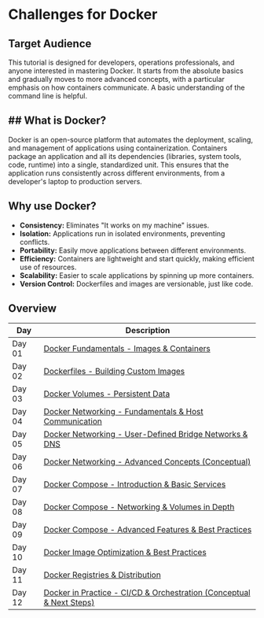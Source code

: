 # Challenges for Docker

## Target Audience

This tutorial is designed for developers, operations professionals, and anyone interested in mastering Docker. It starts from the absolute basics and gradually moves to more advanced concepts, with a particular emphasis on how containers communicate. A basic understanding of the command line is helpful.

## ## What is Docker?

Docker is an open-source platform that automates the deployment, scaling, and management of applications using containerization. Containers package an application and all its dependencies (libraries, system tools, code, runtime) into a single, standardized unit. This ensures that the application runs consistently across different environments, from a developer's laptop to production servers.

## **Why use Docker?**

* **Consistency:** Eliminates "It works on my machine" issues.
* **Isolation:** Applications run in isolated environments, preventing conflicts.
* **Portability:** Easily move applications between different environments.
* **Efficiency:** Containers are lightweight and start quickly, making efficient use of resources.
* **Scalability:** Easier to scale applications by spinning up more containers.
* **Version Control:** Dockerfiles and images are versionable, just like code.

## Overview
| Day | Description |
| ----- | ----- |
| Day 01 | [Docker Fundamentals - Images & Containers](/Topics/Containerization/Docker/Challenges/Day-01.md) |
| Day 02 | [Dockerfiles - Building Custom Images](/Topics/Containerization/Docker/Challenges/Day-02.md) |
| Day 03 | [Docker Volumes - Persistent Data](/Topics/Containerization/Docker/Challenges/Day-03.md) |
| Day 04 | [Docker Networking - Fundamentals & Host Communication](/Topics/Containerization/Docker/Challenges/Day-04.md) |
| Day 05 | [Docker Networking - User-Defined Bridge Networks & DNS](/Topics/Containerization/Docker/Challenges/Day-05.md) |
| Day 06 | [Docker Networking - Advanced Concepts (Conceptual)](/Topics/Containerization/Docker/Challenges/Day-06.md) |
| Day 07 | [Docker Compose - Introduction & Basic Services](/Topics/Containerization/Docker/Challenges/Day-07.md) |
| Day 08 | [Docker Compose - Networking & Volumes in Depth](/Topics/Containerization/Docker/Challenges/Day-08.md) |
| Day 09 | [Docker Compose - Advanced Features & Best Practices](/Topics/Containerization/Docker/Challenges/Day-09.md) |
| Day 10 | [Docker Image Optimization & Best Practices](/Topics/Containerization/Docker/Challenges/Day-10.md) |
| Day 11 | [Docker Registries & Distribution](/Topics/Containerization/Docker/Challenges/Day-11.md) |
| Day 12 | [Docker in Practice - CI/CD & Orchestration (Conceptual & Next Steps)](/Topics/Containerization/Docker/Challenges/Day-12.md) |

